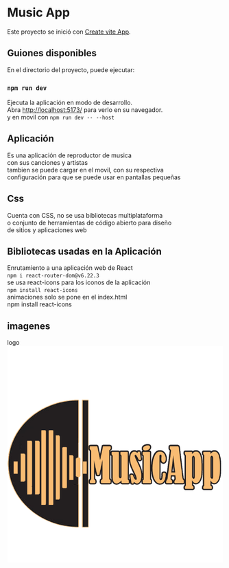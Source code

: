 # Music App

Este proyecto se inició con [Create vite App](https://vitejs.dev/guide/).

## Guiones disponibles

En el directorio del proyecto, puede ejecutar:

### `npm run dev`

Ejecuta la aplicación en modo de desarrollo.\
Abra [http://localhost:5173/](http://localhost:5173/) para verlo en su navegador.\
y en movil con  `npm run dev -- --host`


## Aplicación

Es una aplicación de reproductor de musica\
con sus canciones y artistas \
tambien se puede cargar en el movil, con su respectiva\
configuración para que se puede usar en pantallas pequeñas


## Css
Cuenta con CSS, no se usa bibliotecas multiplataforma\
o conjunto de herramientas de código abierto para diseño\
de sitios y aplicaciones web

## Bibliotecas usadas en la Aplicación
Enrutamiento a una aplicación web de React\
`npm i react-router-dom@v6.22.3`\
se usa react-icons para los iconos de la aplicación\
`npm install react-icons`\
animaciones solo se pone en el index.html\
npm install react-icons

## imagenes
logo ![Screenshot of a comment on a GitHub issue showing an image, added in the Markdown, of an Octocat smiling and raising a tentacle.](./public/logoM.png)
